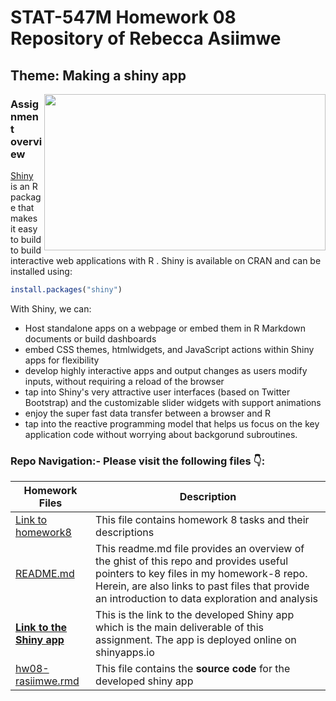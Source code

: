                 
# STAT-547M Homework 08 Repository of Rebecca Asiimwe 

## Theme: Making a shiny app
[<img align ="right" src="https://github.com/STAT545-UBC-students/hw08-rasiimwe/blob/master/plugin/Screen%20Shot%202018-11-17%20at%2011.07.32%20PM.png" width="450" height="250"/>](https://github.com/STAT545-UBC-students/hw08-rasiimwe/blob/master/plugin/Screen%20Shot%202018-11-17%20at%2011.07.32%20PM.png)
### Assignment overview 
[Shiny](https://shiny.rstudio.com) is an R package that makes it easy to build to build interactive web applications with R . Shiny is available on CRAN and can be installed using:

```r
install.packages("shiny")
```
With Shiny, we can:
* Host standalone apps on a webpage or embed them in R Markdown documents or build dashboards 
* embed CSS themes, htmlwidgets, and JavaScript actions within Shiny apps for flexibility
* develop highly interactive apps and output changes as users modify inputs, without requiring a reload of the browser
* tap into Shiny's very attractive user interfaces (based on Twitter Bootstrap) and the customizable slider widgets with support animations
* enjoy the super fast data transfer between a browser and R
* tap into the reactive programming model that helps us focus on the key application code without worrying about backgorund subroutines.

### Repo Navigation:- Please visit the following files :point_down::

|   **Homework Files**   | **Description** |
|----------------|------------|
|[Link to homework8](http://stat545.com/Classroom/assignments/hw08/hw08.html)|This file contains homework 8 tasks and their descriptions|
|[README.md](https://github.com/STAT545-UBC-students/hw07-rasiimwe/blob/master/README.md)|This readme.md file provides an overview of the ghist of this repo and provides useful pointers to key files in my homework-8 repo. Herein, are also links to past files that provide an introduction to data exploration and analysis |
|**[Link to the Shiny app]()**|This is the link to the developed Shiny app which is the main deliverable of this assignment. The app is deployed online on shinyapps.io|
|[hw08-rasiimwe.rmd](https://github.com/STAT545-UBC-students/hw08-rasiimwe/blob/master/hw08-rasiimwe.rmd)|This file contains the **source code** for the developed shiny app|


